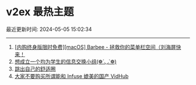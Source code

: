 # v2ex 最热主题

最近更新时间: 2024-05-05 15:02:34

--- 
1. [[内购终身版限时免费][macOS] Barbee - 拯救你的菜单栏空间（刘海屏快来！](https://www.v2ex.com/t/1037737) 
2. [想成立一个均为学生的信息交换小组(❁´◡`❁)](https://www.v2ex.com/t/1037741) 
3. [跳出自己的舒适圈](https://www.v2ex.com/t/1037771) 
4. [大家不要购买所谓能和 Infuse 媲美的国产 VidHub](https://www.v2ex.com/t/1037783) 
